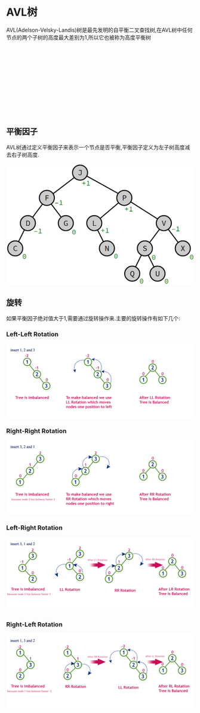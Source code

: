 # AVL树

AVL(Adelson-Velsky-Landis)树是最先发明的自平衡二叉查找树,在AVL树中任何节点的两个子树的高度最大差别为1,所以它也被称为高度平衡树

![AVL Tree](./img/avl.gif)

## 平衡因子

AVL树通过定义平衡因子来表示一个节点是否平衡,平衡因子定义为左子树高度减去右子树高度.

![AVL Tree](./img/avl.png)

## 旋转

如果平衡因子绝对值大于1,需要通过旋转操作来.主要的旋转操作有如下几个:

### Left-Left Rotation

![AVL Tree](./img/avl-ll-rotation.png)

### Right-Right Rotation

![AVL Tree](./img/avl-rr-rotation.png)

### Left-Right Rotation

![AVL Tree](./img/avl-lr-rotation.png)

### Right-Left Rotation

![AVL Tree](./img/avl-rl-rotation.png)